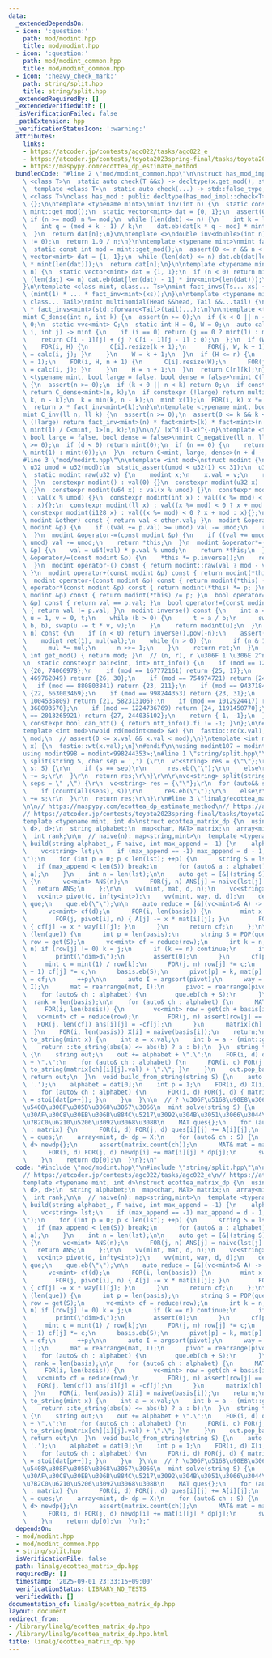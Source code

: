 ```yaml
---
data:
  _extendedDependsOn:
  - icon: ':question:'
    path: mod/modint.hpp
    title: mod/modint.hpp
  - icon: ':question:'
    path: mod/modint_common.hpp
    title: mod/modint_common.hpp
  - icon: ':heavy_check_mark:'
    path: string/split.hpp
    title: string/split.hpp
  _extendedRequiredBy: []
  _extendedVerifiedWith: []
  _isVerificationFailed: false
  _pathExtension: hpp
  _verificationStatusIcon: ':warning:'
  attributes:
    links:
    - https://atcoder.jp/contests/agc022/tasks/agc022_e
    - https://atcoder.jp/contests/toyota2023spring-final/tasks/toyota2023spring_final_f
    - https://maspypy.com/ecottea_dp_estimate_method
  bundledCode: "#line 2 \"mod/modint_common.hpp\"\n\nstruct has_mod_impl {\n  template\
    \ <class T>\n  static auto check(T &&x) -> decltype(x.get_mod(), std::true_type{});\n\
    \  template <class T>\n  static auto check(...) -> std::false_type;\n};\n\ntemplate\
    \ <class T>\nclass has_mod : public decltype(has_mod_impl::check<T>(std::declval<T>()))\
    \ {};\n\ntemplate <typename mint>\nmint inv(int n) {\n  static const int mod =\
    \ mint::get_mod();\n  static vector<mint> dat = {0, 1};\n  assert(0 <= n);\n \
    \ if (n >= mod) n %= mod;\n  while (len(dat) <= n) {\n    int k = len(dat);\n\
    \    int q = (mod + k - 1) / k;\n    dat.eb(dat[k * q - mod] * mint::raw(q));\n\
    \  }\n  return dat[n];\n}\n\ntemplate <>\ndouble inv<double>(int n) {\n  assert(n\
    \ != 0);\n  return 1.0 / n;\n}\n\ntemplate <typename mint>\nmint fact(int n) {\n\
    \  static const int mod = mint::get_mod();\n  assert(0 <= n && n < mod);\n  static\
    \ vector<mint> dat = {1, 1};\n  while (len(dat) <= n) dat.eb(dat[len(dat) - 1]\
    \ * mint(len(dat)));\n  return dat[n];\n}\n\ntemplate <typename mint>\nmint fact_inv(int\
    \ n) {\n  static vector<mint> dat = {1, 1};\n  if (n < 0) return mint(0);\n  while\
    \ (len(dat) <= n) dat.eb(dat[len(dat) - 1] * inv<mint>(len(dat)));\n  return dat[n];\n\
    }\n\ntemplate <class mint, class... Ts>\nmint fact_invs(Ts... xs) {\n  return\
    \ (mint(1) * ... * fact_inv<mint>(xs));\n}\n\ntemplate <typename mint, class Head,\
    \ class... Tail>\nmint multinomial(Head &&head, Tail &&...tail) {\n  return fact<mint>(head)\
    \ * fact_invs<mint>(std::forward<Tail>(tail)...);\n}\n\ntemplate <typename mint>\n\
    mint C_dense(int n, int k) {\n  assert(n >= 0);\n  if (k < 0 || n < k) return\
    \ 0;\n  static vvc<mint> C;\n  static int H = 0, W = 0;\n  auto calc = [&](int\
    \ i, int j) -> mint {\n    if (i == 0) return (j == 0 ? mint(1) : mint(0));\n\
    \    return C[i - 1][j] + (j ? C[i - 1][j - 1] : 0);\n  };\n  if (W <= k) {\n\
    \    FOR(i, H) {\n      C[i].resize(k + 1);\n      FOR(j, W, k + 1) { C[i][j]\
    \ = calc(i, j); }\n    }\n    W = k + 1;\n  }\n  if (H <= n) {\n    C.resize(n\
    \ + 1);\n    FOR(i, H, n + 1) {\n      C[i].resize(W);\n      FOR(j, W) { C[i][j]\
    \ = calc(i, j); }\n    }\n    H = n + 1;\n  }\n  return C[n][k];\n}\n\ntemplate\
    \ <typename mint, bool large = false, bool dense = false>\nmint C(ll n, ll k)\
    \ {\n  assert(n >= 0);\n  if (k < 0 || n < k) return 0;\n  if constexpr (dense)\
    \ return C_dense<mint>(n, k);\n  if constexpr (!large) return multinomial<mint>(n,\
    \ k, n - k);\n  k = min(k, n - k);\n  mint x(1);\n  FOR(i, k) x *= mint(n - i);\n\
    \  return x * fact_inv<mint>(k);\n}\n\ntemplate <typename mint, bool large = false>\n\
    mint C_inv(ll n, ll k) {\n  assert(n >= 0);\n  assert(0 <= k && k <= n);\n  if\
    \ (!large) return fact_inv<mint>(n) * fact<mint>(k) * fact<mint>(n - k);\n  return\
    \ mint(1) / C<mint, 1>(n, k);\n}\n\n// [x^d](1-x)^{-n}\ntemplate <typename mint,\
    \ bool large = false, bool dense = false>\nmint C_negative(ll n, ll d) {\n  assert(n\
    \ >= 0);\n  if (d < 0) return mint(0);\n  if (n == 0) {\n    return (d == 0 ?\
    \ mint(1) : mint(0));\n  }\n  return C<mint, large, dense>(n + d - 1, d);\n}\n\
    #line 3 \"mod/modint.hpp\"\n\ntemplate <int mod>\nstruct modint {\n  static constexpr\
    \ u32 umod = u32(mod);\n  static_assert(umod < u32(1) << 31);\n  u32 val;\n\n\
    \  static modint raw(u32 v) {\n    modint x;\n    x.val = v;\n    return x;\n\
    \  }\n  constexpr modint() : val(0) {}\n  constexpr modint(u32 x) : val(x % umod)\
    \ {}\n  constexpr modint(u64 x) : val(x % umod) {}\n  constexpr modint(u128 x)\
    \ : val(x % umod) {}\n  constexpr modint(int x) : val((x %= mod) < 0 ? x + mod\
    \ : x){};\n  constexpr modint(ll x) : val((x %= mod) < 0 ? x + mod : x){};\n \
    \ constexpr modint(i128 x) : val((x %= mod) < 0 ? x + mod : x){};\n  bool operator<(const\
    \ modint &other) const { return val < other.val; }\n  modint &operator+=(const\
    \ modint &p) {\n    if ((val += p.val) >= umod) val -= umod;\n    return *this;\n\
    \  }\n  modint &operator-=(const modint &p) {\n    if ((val += umod - p.val) >=\
    \ umod) val -= umod;\n    return *this;\n  }\n  modint &operator*=(const modint\
    \ &p) {\n    val = u64(val) * p.val % umod;\n    return *this;\n  }\n  modint\
    \ &operator/=(const modint &p) {\n    *this *= p.inverse();\n    return *this;\n\
    \  }\n  modint operator-() const { return modint::raw(val ? mod - val : u32(0));\
    \ }\n  modint operator+(const modint &p) const { return modint(*this) += p; }\n\
    \  modint operator-(const modint &p) const { return modint(*this) -= p; }\n  modint\
    \ operator*(const modint &p) const { return modint(*this) *= p; }\n  modint operator/(const\
    \ modint &p) const { return modint(*this) /= p; }\n  bool operator==(const modint\
    \ &p) const { return val == p.val; }\n  bool operator!=(const modint &p) const\
    \ { return val != p.val; }\n  modint inverse() const {\n    int a = val, b = mod,\
    \ u = 1, v = 0, t;\n    while (b > 0) {\n      t = a / b;\n      swap(a -= t *\
    \ b, b), swap(u -= t * v, v);\n    }\n    return modint(u);\n  }\n  modint pow(ll\
    \ n) const {\n    if (n < 0) return inverse().pow(-n);\n    assert(n >= 0);\n\
    \    modint ret(1), mul(val);\n    while (n > 0) {\n      if (n & 1) ret *= mul;\n\
    \      mul *= mul;\n      n >>= 1;\n    }\n    return ret;\n  }\n  static constexpr\
    \ int get_mod() { return mod; }\n  // (n, r), r \u306F 1 \u306E 2^n \u4E57\u6839\
    \n  static constexpr pair<int, int> ntt_info() {\n    if (mod == 120586241) return\
    \ {20, 74066978};\n    if (mod == 167772161) return {25, 17};\n    if (mod ==\
    \ 469762049) return {26, 30};\n    if (mod == 754974721) return {24, 362};\n \
    \   if (mod == 880803841) return {23, 211};\n    if (mod == 943718401) return\
    \ {22, 663003469};\n    if (mod == 998244353) return {23, 31};\n    if (mod ==\
    \ 1004535809) return {21, 582313106};\n    if (mod == 1012924417) return {21,\
    \ 368093570};\n    if (mod == 1224736769) return {24, 1191450770};\n    if (mod\
    \ == 2013265921) return {27, 244035102};\n    return {-1, -1};\n  }\n  static\
    \ constexpr bool can_ntt() { return ntt_info().fi != -1; }\n};\n\n#ifdef FASTIO\n\
    template <int mod>\nvoid rd(modint<mod> &x) {\n  fastio::rd(x.val);\n  x.val %=\
    \ mod;\n  // assert(0 <= x.val && x.val < mod);\n}\ntemplate <int mod>\nvoid wt(modint<mod>\
    \ x) {\n  fastio::wt(x.val);\n}\n#endif\n\nusing modint107 = modint<1000000007>;\n\
    using modint998 = modint<998244353>;\n#line 1 \"string/split.hpp\"\nvc<string>\
    \ split(string S, char sep = ',') {\r\n  vc<string> res = {\"\"};\r\n  for (auto&&\
    \ s: S) {\r\n    if (s == sep)\r\n      res.eb(\"\");\r\n    else\r\n      res.back()\
    \ += s;\r\n  }\r\n  return res;\r\n}\r\n\r\nvc<string> split(string S, string\
    \ seps = \" ,\") {\r\n  vc<string> res = {\"\"};\r\n  for (auto&& s: S) {\r\n\
    \    if (count(all(seps), s))\r\n      res.eb(\"\");\r\n    else\r\n      res.back()\
    \ += s;\r\n  }\r\n  return res;\r\n}\r\n#line 3 \"linalg/ecottea_matrix_dp.hpp\"\
    \n\n// https://maspypy.com/ecottea_dp_estimate_method\n// https://atcoder.jp/contests/agc022/tasks/agc022_e\n\
    // https://atcoder.jp/contests/toyota2023spring-final/tasks/toyota2023spring_final_f\n\
    template <typename mint, int d>\nstruct ecottea_matrix_dp {\n  using MAT = array<array<mint,\
    \ d>, d>;\n  string alphabet;\n  map<char, MAT> matrix;\n  array<mint, d> X;\n\
    \  int rank;\n\n  // naive(n): map<string,mint>\n  template <typename F>\n  void\
    \ build(string alphabet_, F naive, int max_append = -1) {\n    alphabet = alphabet_;\n\
    \    vc<string> lst;\n    if (max_append == -1) max_append = d - 1;\n    lst.eb(\"\
    \");\n    for (int p = 0; p < len(lst); ++p) {\n      string S = lst[p];\n   \
    \   if (max_append < len(S)) break;\n      for (auto& a : alphabet) lst.eb(S +\
    \ a);\n    }\n    int n = len(lst);\n\n    auto get = [&](string S) -> vc<mint>\
    \ {\n      vc<mint> ANS(n);\n      FOR(j, n) ANS[j] = naive(lst[j] + S);\n   \
    \   return ANS;\n    };\n\n    vv(mint, mat, d, n);\n    vc<string> basis;\n \
    \   vc<int> pivot(d, infty<int>);\n    vv(mint, way, d, d);\n    deque<string>\
    \ que;\n    que.eb(\"\");\n\n    auto reduce = [&](vc<mint>& A) -> vc<mint> {\n\
    \      vc<mint> cf(d);\n      FOR(i, len(basis)) {\n        mint x = A[pivot[i]];\n\
    \        FOR(j, pivot[i], n) { A[j] -= x * mat[i][j]; }\n        FOR(j, len(basis))\
    \ { cf[j] -= x * way[i][j]; }\n      }\n      return cf;\n    };\n\n    while\
    \ (len(que)) {\n      int p = len(basis);\n      string S = POP(que);\n      vc<mint>\
    \ row = get(S);\n      vc<mint> cf = reduce(row);\n      int k = n;\n      FOR_R(j,\
    \ n) if (row[j] != 0) k = j;\n      if (k == n) continue;\n      if (p == d) {\n\
    \        print(\"dim>d\");\n        assert(0);\n      }\n      cf[p] += 1;\n \
    \     mint c = mint(1) / row[k];\n      FOR(j, n) row[j] *= c;\n      FOR(j, p\
    \ + 1) cf[j] *= c;\n      basis.eb(S);\n      pivot[p] = k, mat[p] = row, way[p]\
    \ = cf;\n      ++p;\n\n      auto I = argsort(pivot);\n      way = rearrange(way,\
    \ I);\n      mat = rearrange(mat, I);\n      pivot = rearrange(pivot, I);\n  \
    \    for (auto& ch : alphabet) {\n        que.eb(ch + S);\n      }\n    }\n  \
    \  rank = len(basis);\n\n    for (auto& ch : alphabet) {\n      MAT ans{};\n \
    \     FOR(i, len(basis)) {\n        vc<mint> row = get(ch + basis[i]);\n     \
    \   vc<mint> cf = reduce(row);\n        FOR(j, n) assert(row[j] == 0);\n     \
    \   FOR(j, len(cf)) ans[i][j] = -cf[j];\n      }\n      matrix[ch] = ans;\n  \
    \  }\n    FOR(i, len(basis)) X[i] = naive(basis[i]);\n    return;\n  }\n\n  string\
    \ to_string(mint x) {\n    int a = x.val;\n    int b = a - (mint::get_mod());\n\
    \    return ::to_string(abs(a) <= abs(b) ? a : b);\n  }\n  string to_string()\
    \ {\n    string out;\n    out += alphabet + \".\";\n    FOR(i, d) out += to_string(X[i].val)\
    \ + \".\";\n    for (auto& ch : alphabet) {\n      FOR(i, d) FOR(j, d) { out +=\
    \ to_string(matrix[ch][i][j].val) + \".\"; }\n    }\n    out.pop_back();\n   \
    \ return out;\n  }\n  void build_from_string(string S) {\n    auto dat = split(S,\
    \ '.');\n    alphabet = dat[0];\n    int p = 1;\n    FOR(i, d) X[i] = stoi(dat[p++]);\n\
    \    for (auto& ch : alphabet) {\n      FOR(i, d) FOR(j, d) { matrix[ch][i][j]\
    \ = stoi(dat[p++]); }\n    }\n  }\n\n  // ? \u306F\u5168\u90E8\u306E\u91CD\u306D\
    \u5408\u308F\u305B\u3068\u3057\u3066\n  mint solve(string S) {\n    // \u884C\u30D9\
    \u30AF\u30C8\u30EB\u306B\u884C\u5217\u3092\u304B\u3051\u3066\u3044\u3063\u3066\
    \u7B2C0\u6210\u5206\u3092\u3068\u308B\n    MAT ques{};\n    for (auto& [ch, A]\
    \ : matrix) {\n      FOR(i, d) FOR(j, d) ques[i][j] += A[i][j];\n    }\n    matrix['?']\
    \ = ques;\n    array<mint, d> dp = X;\n    for (auto& ch : S) {\n      array<mint,\
    \ d> newdp{};\n      assert(matrix.count(ch));\n      MAT& mat = matrix[ch];\n\
    \      FOR(i, d) FOR(j, d) newdp[i] += mat[i][j] * dp[j];\n      swap(dp, newdp);\n\
    \    }\n    return dp[0];\n  }\n};\n"
  code: "#include \"mod/modint.hpp\"\n#include \"string/split.hpp\"\n\n// https://maspypy.com/ecottea_dp_estimate_method\n\
    // https://atcoder.jp/contests/agc022/tasks/agc022_e\n// https://atcoder.jp/contests/toyota2023spring-final/tasks/toyota2023spring_final_f\n\
    template <typename mint, int d>\nstruct ecottea_matrix_dp {\n  using MAT = array<array<mint,\
    \ d>, d>;\n  string alphabet;\n  map<char, MAT> matrix;\n  array<mint, d> X;\n\
    \  int rank;\n\n  // naive(n): map<string,mint>\n  template <typename F>\n  void\
    \ build(string alphabet_, F naive, int max_append = -1) {\n    alphabet = alphabet_;\n\
    \    vc<string> lst;\n    if (max_append == -1) max_append = d - 1;\n    lst.eb(\"\
    \");\n    for (int p = 0; p < len(lst); ++p) {\n      string S = lst[p];\n   \
    \   if (max_append < len(S)) break;\n      for (auto& a : alphabet) lst.eb(S +\
    \ a);\n    }\n    int n = len(lst);\n\n    auto get = [&](string S) -> vc<mint>\
    \ {\n      vc<mint> ANS(n);\n      FOR(j, n) ANS[j] = naive(lst[j] + S);\n   \
    \   return ANS;\n    };\n\n    vv(mint, mat, d, n);\n    vc<string> basis;\n \
    \   vc<int> pivot(d, infty<int>);\n    vv(mint, way, d, d);\n    deque<string>\
    \ que;\n    que.eb(\"\");\n\n    auto reduce = [&](vc<mint>& A) -> vc<mint> {\n\
    \      vc<mint> cf(d);\n      FOR(i, len(basis)) {\n        mint x = A[pivot[i]];\n\
    \        FOR(j, pivot[i], n) { A[j] -= x * mat[i][j]; }\n        FOR(j, len(basis))\
    \ { cf[j] -= x * way[i][j]; }\n      }\n      return cf;\n    };\n\n    while\
    \ (len(que)) {\n      int p = len(basis);\n      string S = POP(que);\n      vc<mint>\
    \ row = get(S);\n      vc<mint> cf = reduce(row);\n      int k = n;\n      FOR_R(j,\
    \ n) if (row[j] != 0) k = j;\n      if (k == n) continue;\n      if (p == d) {\n\
    \        print(\"dim>d\");\n        assert(0);\n      }\n      cf[p] += 1;\n \
    \     mint c = mint(1) / row[k];\n      FOR(j, n) row[j] *= c;\n      FOR(j, p\
    \ + 1) cf[j] *= c;\n      basis.eb(S);\n      pivot[p] = k, mat[p] = row, way[p]\
    \ = cf;\n      ++p;\n\n      auto I = argsort(pivot);\n      way = rearrange(way,\
    \ I);\n      mat = rearrange(mat, I);\n      pivot = rearrange(pivot, I);\n  \
    \    for (auto& ch : alphabet) {\n        que.eb(ch + S);\n      }\n    }\n  \
    \  rank = len(basis);\n\n    for (auto& ch : alphabet) {\n      MAT ans{};\n \
    \     FOR(i, len(basis)) {\n        vc<mint> row = get(ch + basis[i]);\n     \
    \   vc<mint> cf = reduce(row);\n        FOR(j, n) assert(row[j] == 0);\n     \
    \   FOR(j, len(cf)) ans[i][j] = -cf[j];\n      }\n      matrix[ch] = ans;\n  \
    \  }\n    FOR(i, len(basis)) X[i] = naive(basis[i]);\n    return;\n  }\n\n  string\
    \ to_string(mint x) {\n    int a = x.val;\n    int b = a - (mint::get_mod());\n\
    \    return ::to_string(abs(a) <= abs(b) ? a : b);\n  }\n  string to_string()\
    \ {\n    string out;\n    out += alphabet + \".\";\n    FOR(i, d) out += to_string(X[i].val)\
    \ + \".\";\n    for (auto& ch : alphabet) {\n      FOR(i, d) FOR(j, d) { out +=\
    \ to_string(matrix[ch][i][j].val) + \".\"; }\n    }\n    out.pop_back();\n   \
    \ return out;\n  }\n  void build_from_string(string S) {\n    auto dat = split(S,\
    \ '.');\n    alphabet = dat[0];\n    int p = 1;\n    FOR(i, d) X[i] = stoi(dat[p++]);\n\
    \    for (auto& ch : alphabet) {\n      FOR(i, d) FOR(j, d) { matrix[ch][i][j]\
    \ = stoi(dat[p++]); }\n    }\n  }\n\n  // ? \u306F\u5168\u90E8\u306E\u91CD\u306D\
    \u5408\u308F\u305B\u3068\u3057\u3066\n  mint solve(string S) {\n    // \u884C\u30D9\
    \u30AF\u30C8\u30EB\u306B\u884C\u5217\u3092\u304B\u3051\u3066\u3044\u3063\u3066\
    \u7B2C0\u6210\u5206\u3092\u3068\u308B\n    MAT ques{};\n    for (auto& [ch, A]\
    \ : matrix) {\n      FOR(i, d) FOR(j, d) ques[i][j] += A[i][j];\n    }\n    matrix['?']\
    \ = ques;\n    array<mint, d> dp = X;\n    for (auto& ch : S) {\n      array<mint,\
    \ d> newdp{};\n      assert(matrix.count(ch));\n      MAT& mat = matrix[ch];\n\
    \      FOR(i, d) FOR(j, d) newdp[i] += mat[i][j] * dp[j];\n      swap(dp, newdp);\n\
    \    }\n    return dp[0];\n  }\n};"
  dependsOn:
  - mod/modint.hpp
  - mod/modint_common.hpp
  - string/split.hpp
  isVerificationFile: false
  path: linalg/ecottea_matrix_dp.hpp
  requiredBy: []
  timestamp: '2025-09-01 23:33:15+09:00'
  verificationStatus: LIBRARY_NO_TESTS
  verifiedWith: []
documentation_of: linalg/ecottea_matrix_dp.hpp
layout: document
redirect_from:
- /library/linalg/ecottea_matrix_dp.hpp
- /library/linalg/ecottea_matrix_dp.hpp.html
title: linalg/ecottea_matrix_dp.hpp
---
```

